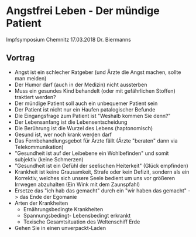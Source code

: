 # Angstfrei Leben - Der mündige Patient

Impfsymposium Chemnitz
17.03.2018
Dr. Biermanns

## Vortrag

* Angst ist ein schlecher Ratgeber (und Ärzte die Angst machen, sollte man meiden)
* Der Humor darf (auch in der Medizin) nicht aussterben
* Muss ein gesundes Kind behandelt (oder mit gefährlichen Stoffen) traktiert werden?
* Der mündige Patient soll auch ein unbequemer Patient sein
* Der Patient ist nicht nur ein Haufen patalogischer Befunde
* Die Eingangsfrage zum Patient ist "Weshalb kommen Sie denn?"
* Der Lebensanfang ist die Lebensentscheidung
* Die Berührung ist die Wurzel des Lebens (haptonomisch)
* Gesund ist, wer noch krank werden darf
* Das Fernbehandlungsgebot für Ärzte fällt (Ärzte "beraten" dann via Telekommunikation)
* "Gesundheit ist auf der Leibebene ein Wohlbefinden" und somit subjektiv (keine Schmerzen)
* "Gesundheit ist ein Gefühl der seelischen Heiterkeit" (Glück empfinden)
* Krankheit ist keine Grausamkeit, Strafe oder kein Defizit, sondern als ein Korrektiv, welches sich unsere Seele bedient um uns vor größeren Irrwegen abzuhalten (Ein Wink mit dem Zaunspfahl)
* Ersetze das "ich hab das gemacht" durch ein "wir haben das gemacht" -> das Ende der Egomanie
* Arten der Krankheiten
    * Ernährungsbedingte Krankheiten
    * Spannungsbedingt- Lebensbedingt erkrankt
    * Toxische Gesamtsituation des Weltenschiff Erde
* Gehen Sie in einen unverpackt-Laden
